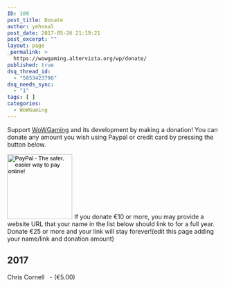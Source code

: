 ```yaml
---
ID: 109
post_title: Donate
author: yehonal
post_date: 2017-05-26 21:19:21
post_excerpt: ""
layout: page
_permalink: >
  https://wowgaming.altervista.org/wp/donate/
published: true
dsq_thread_id:
  - "5853423796"
dsq_needs_sync:
  - "1"
tags: [ ]
categories:
  - WoWGaming
---
```

Support <a href="./wowgaming">WoWGaming</a> and its development by making a donation! You can donate any amount you wish using Paypal or credit card by pressing the button below.

<form action="https://www.paypal.com/cgi-bin/webscr" method="post" target="_top"><input name="hosted_button_id" type="hidden" value="6N5SSQ8WQUFSU" />
<input alt="PayPal - The safer, easier way to pay online!" name="submit" src="https://www.paypalobjects.com/en_US/i/btn/btn_donate_LG.gif" type="image" style="width:150px;" />
<img src="https://www.paypalobjects.com/it_IT/i/scr/pixel.gif" alt="" width="1" height="1" border="0" />If you donate €10 or more, you may provide a website URL that your name in the list below should link to for a full year. Donate €25 or more and your link will stay forever!(edit this page adding your name/link and donation amount)
<h2><strong>2017</strong></h2>
Chris Cornell   - (€5.00)

</form>
